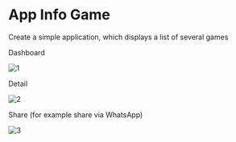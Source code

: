 # App Info Game
Create a simple application, which displays a list of several games

Dashboard

![1](https://github.com/mluthfifrd/Info-Game-App/assets/82927435/da95a44d-8753-49eb-a9d3-a5548927224c)

Detail

![2](https://github.com/mluthfifrd/Info-Game-App/assets/82927435/025be123-1f49-48aa-9f5a-e36b628fcb6f)

Share (for example share via WhatsApp)

![3](https://github.com/mluthfifrd/Info-Game-App/assets/82927435/d81b23a9-c16f-4287-8466-186a88116d41)
